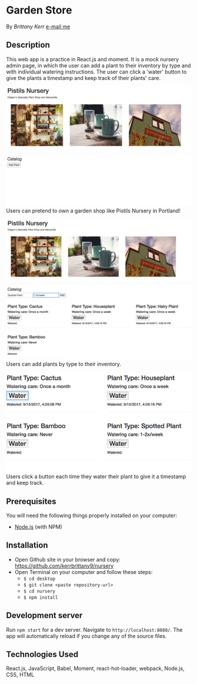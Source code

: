 # Garden Store

By _Brittany Kerr_ [e-mail me](<mailto:kerrbrittany9@gmail.com>)

## Description

This web app is a practice in React.js and moment. It is a mock nursery admin page, in which the user can add a plant to their inventory by type and with individual watering instructions. The user can click a 'water' button to give the plants a timestamp and keep track of their plants' care.

![Home](src/assets/img/home.png)
Users can pretend to own a garden shop like Pistils Nursery in Portland!

![Add a Plant](src/assets/img/plants.png)
Users can add plants by type to their inventory.

![Keeping Track](src/assets/img/water.png)
Users click a button each time they water their plant to give it a timestamp and keep track.


## Prerequisites

You will need the following things properly installed on your computer:
* [Node.js](https://nodejs.org/) (with NPM)

## Installation

* Open Github site in your browser and copy: https://github.com/kerrbrittany9/nursery
* Open Terminal on your computer and follow these steps:
  * `$ cd desktop`
  * `$ git clone <paste repository-url>`
  * `$ cd nursery`
  * `$ npm install`

## Development server

Run `npm start` for a dev server. Navigate to `http://localhost:8080/`. The app will automatically reload if you change any of the source files.


## Technologies Used

React.js, JavaScript, Babel, Moment, react-hot-loader, webpack, Node.js, CSS, HTML
